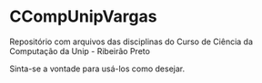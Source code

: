 # CCompUnipVargas
Repositório com arquivos das disciplinas do Curso de Ciência da Computação da Unip - Ribeirão Preto

Sinta-se a vontade para usá-los como desejar.

